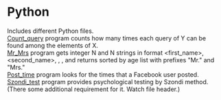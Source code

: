 # Python
Includes different Python files.  
[Count_query](https://github.com/AlexKuchynskyi/Python/blob/master/Count_queries.py) program counts how many times each query of Y can be found among the elements of X.  
[Mr_Mrs](https://github.com/AlexKuchynskyi/Python/blob/master/Mr_Mrs.py) program gets integer N and N strings in format <first_name>, <second_name>, <sex>, <age>, and returns sorted by age list with prefixes "Mr." and "Mrs."  
[Post_time](https://github.com/AlexKuchynskyi/Python) program  looks for the times that a Facebook user posted.  
[Szondi_test](https://github.com/AlexKuchynskyi/Python/blob/master/Sondi_05_02_graph.py) program provides psychological testing by Szondi method. (There some additional requirement for it. Watch file header.)

